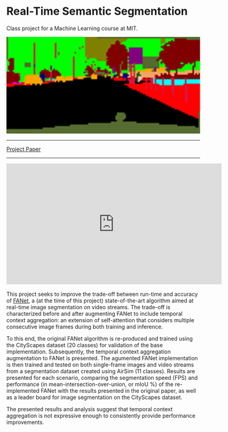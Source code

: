 # Real-Time Semantic Segmentation

Class project for a Machine Learning course at MIT.

![](../img/target_train.png "Segmentation")

* * *

[Project Paper](https://andrewtorgesen.com/res/6.862%20Final%20Project%20Report.pdf)

* * *

<iframe width="560" height="315" src="https://www.youtube.com/embed/6axVA-JcRvs" title="YouTube video player" frameborder="0" allow="accelerometer; autoplay; clipboard-write; encrypted-media; gyroscope; picture-in-picture" allowfullscreen></iframe>

This project seeks to improve the trade-off between run-time and accuracy of [FANet](https://arxiv.org/abs/2007.03815), a (at the time of this project) state-of-the-art algorithm aimed at real-time image segmentation on video streams. The trade-off is characterized before and after augmenting FANet to include temporal context aggregation: an extension of self-attention that considers multiple consecutive image frames during both training and inference. 

To this end, the original FANet algorithm is re-produced and trained using the CityScapes dataset (20 classes) for validation of the base implementation. Subsequently, the temporal context aggregation augmentation to FANet is presented. The agumented FANet implementation is then trained and tested on both single-frame images and video streams from a segmentation dataset created using AirSim (11 classes). Results are presented for each scenario, comparing the segmentation speed (FPS) and performance (in mean-intersection-over-union, or mIoU %) of the re-implemented FANet with the results presented in the original paper, as well as a leader board for image segmentation on the CityScapes dataset. 

The presented results and analysis suggest that temporal context aggregation is not expressive enough to consistently provide performance improvements.